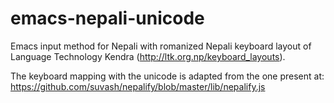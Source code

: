 # emacs-nepali-unicode

Emacs input method for Nepali with romanized Nepali keyboard layout of Language Technology Kendra (http://ltk.org.np/keyboard_layouts).

The keyboard mapping with the unicode is adapted from the one present at: https://github.com/suvash/nepalify/blob/master/lib/nepalify.js

